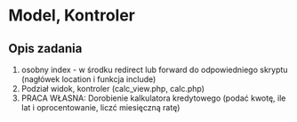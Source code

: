 # Model, Kontroler

## Opis zadania
1. osobny index - w środku redirect lub forward do odpowiedniego skryptu (nagłówek location i funkcja include)
2. Podział widok, kontroler (calc_view.php, calc.php)
3. PRACA WŁASNA: Dorobienie kalkulatora kredytowego (podać kwotę, ile lat i oprocentowanie, liczć miesięczną ratę)